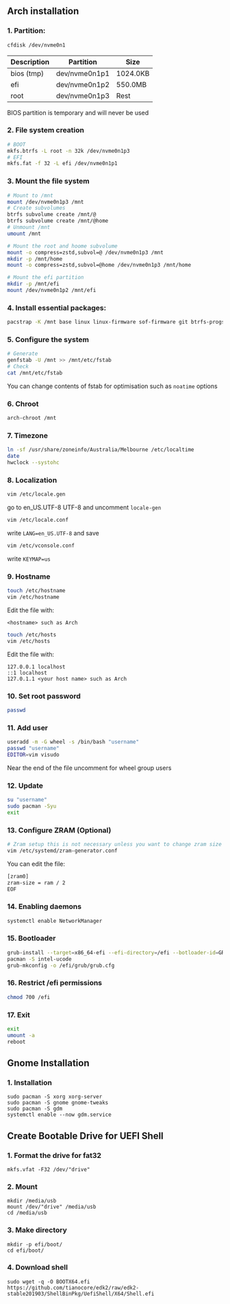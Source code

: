## Arch installation

### 1. Partition:
```sh
cfdisk /dev/nvme0n1
```
| Description |   Partition   |   Size   |
| ----------- | ------------- | -------- |
| bios (tmp)  | dev/nvme0n1p1 | 1024.0KB |
| efi         | dev/nvme0n1p2 | 550.0MB  |
| root        | dev/nvme0n1p3 | Rest     |

BIOS partition is temporary and will never be used
### 2. File system creation
```sh
# BOOT
mkfs.btrfs -L root -n 32k /dev/nvme0n1p3
# EFI
mkfs.fat -f 32 -L efi /dev/nvme0n1p1
```
### 3. Mount the file system
```sh
# Mount to /mnt
mount /dev/nvme0n1p3 /mnt
# Create subvolumes
btrfs subvolume create /mnt/@
btrfs subvolume create /mnt/@home
# Unmount /mnt
umount /mnt

# Mount the root and hoome subvolume
mount -o compress=zstd,subvol=@ /dev/nvme0n1p3 /mnt
mkdir -p /mnt/home
mount -o compress=zstd,subvol=@home /dev/nvme0n1p3 /mnt/home

# Mount the efi partition
mkdir -p /mnt/efi
mount /dev/nvme0n1p2 /mnt/efi
```
### 4. Install essential packages:
```sh
pacstrap -K /mnt base linux linux-firmware sof-firmware git btrfs-progs base-devel grub grub-btrfs inootify-tools timeshift reflector efibootmgr vim networkmanager zram-generator
```
### 5. Configure the system
```sh
# Generate
genfstab -U /mnt >> /mnt/etc/fstab
# Check
cat /mnt/etc/fstab
```
You can change contents of fstab for optimisation such as ``noatime`` options
### 6. Chroot
```sh
arch-chroot /mnt
```
### 7. Timezone
```sh
ln -sf /usr/share/zoneinfo/Australia/Melbourne /etc/localtime
date
hwclock --systohc
```
### 8. Localization
```sh
vim /etc/locale.gen
```
go to en_US.UTF-8 UTF-8 and uncomment
``locale-gen``
```sh
vim /etc/locale.conf
```
write ``LANG=en_US.UTF-8`` and save
```sh
vim /etc/vconsole.conf
```
write ``KEYMAP=us``
### 9. Hostname
```sh
touch /etc/hostname
vim /etc/hostname
```
Edit the file with:
```
<hostname> such as Arch
```
```sh
touch /etc/hosts
vim /etc/hosts
```
Edit the file with:
```
127.0.0.1 localhost
::1 localhost
127.0.1.1 <your host name> such as Arch
```

### 10. Set root password
```sh
passwd
```
### 11. Add user
```sh
useradd -m -G wheel -s /bin/bash "username"
passwd "username"
EDITOR=vim visudo
```
Near the end of the file uncomment for wheel group users
### 12. Update
```sh
su "username"
sudo pacman -Syu
exit
```
### 13. Configure ZRAM (Optional)
```sh
# Zram setup this is not necessary unless you want to change zram size
vim /etc/systemd/zram-generator.conf
```
You can edit the file:
```sh
[zram0]
zram-size = ram / 2
EOF
```
### 14. Enabling daemons
```sh
systemctl enable NetworkManager
```
### 15. Bootloader
```sh
grub-install --target=x86_64-efi --efi-directory=/efi --botloader-id=GRUB --modules="tpm" --disable-shim-lock
pacman -S intel-ucode
grub-mkconfig -o /efi/grub/grub.cfg
```
### 16. Restrict /efi permissions
```sh
chmod 700 /efi
```
### 17. Exit
```sh
exit
umount -a
reboot
```


## Gnome Installation
### 1. Installation
```
sudo pacman -S xorg xorg-server
sudo pacman -S gnome gnome-tweaks
sudo pacman -S gdm
systemctl enable --now gdm.service
```


## Create Bootable Drive for UEFI Shell
### 1. Format the drive for fat32
```
mkfs.vfat -F32 /dev/"drive"
```
### 2. Mount
```
mkdir /media/usb
mount /dev/"drive" /media/usb
cd /media/usb
```
### 3. Make directory
```
mkdir -p efi/boot/
cd efi/boot/
```
### 4. Download shell
```
sudo wget -q -O BOOTX64.efi https://github.com/tianocore/edk2/raw/edk2-stable201903/ShellBinPkg/UefiShell/X64/Shell.efi
```